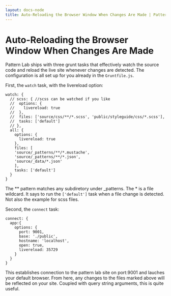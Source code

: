 ```yaml
---
layout: docs-node
title: Auto-Reloading the Browser Window When Changes Are Made | Pattern Lab Node
---
```


# Auto-Reloading the Browser Window When Changes Are Made

Pattern Lab ships with three grunt tasks that effectively watch the source code and reload the live site whenever changes are detected. The configuration is all set up for you already in the `Gruntfile.js`.

First, the `watch` task, with the livereload option:

    watch: {
      // scss: { //scss can be watched if you like
      //  options: {
      //    livereload: true
      //  },
      //  files: ['source/css/**/*.scss', 'public/styleguide/css/*.scss'],
      //  tasks: ['default']
      // },
      all: {
        options: {
          livereload: true
        },
        files: [
        'source/_patterns/**/*.mustache',
        'source/_patterns/**/*.json',
        'source/_data/*.json'
        ],
        tasks: ['default']
      }
    }

The ** pattern matches any subdiretory under _patterns. The * is a file wildcard. It says to run the `['default']` task when a file change is detected. Not also the example for scss files.

Second, the `connect` task: 

    connect: {
      app:{
        options: {
          port: 9001,
          base: './public',
          hostname: 'localhost',
          open: true,
          livereload: 35729
        }
      }
    }

This establishes connection to the pattern lab site on port:9001 and lauches your default browser. From here, any changes to the files marked above will be reflected on your site. Coupled with query string arguments, this is quite useful.

